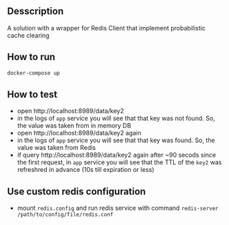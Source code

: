 ## Desscription
A solution with a wrapper for Redis Client that implement probabilistic cache clearing

## How to run
```bash
docker-compose up
```

## How to test
- open http://localhost:8989/data/key2
- in the logs of `app` service you will see that that key was not found. So, the value was taken from in memory DB
- open http://localhost:8989/data/key2 again
- in the logs of `app` service you will see that that key was found. So, the value was taken from Redis
- if query http://localhost:8989/data/key2 again after ~90 secods since the first request, in `app` service you will see that the TTL of the `key2` was refreshred in advance (10s till expiration or less)

## Use custom redis configuration
- mount `redis.config` and run redis service with command `redis-server /path/to/config/file/redis.conf`